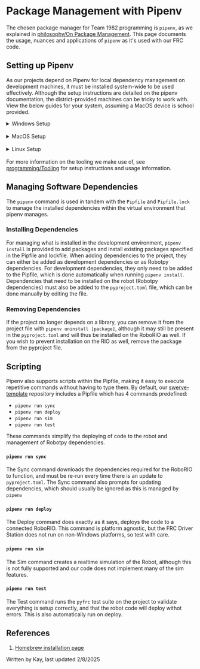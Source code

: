 # Package Management with Pipenv

The chosen package manager for Team 1982 programming is `pipenv`, as we explained in [philosophy/On Package Management](/docs/philosophy/on-package-management). This page documents the usage, nuances and applications of `pipenv` as it's used with our FRC code.

## Setting up Pipenv
As our projects depend on Pipenv for local dependency management on development machines, it must be installed system-wide to be used effectively. Although the setup instructions are detailed on the pipenv documentation, the district-provided machines can be tricky to work with. View the below guides for your system, assuming a MacOS device is school provided.

<details>
  <summary>Windows Setup</summary>
  The Team 1982 programming computers are already properly configured for use with <code>pipenv</code>, but in the event that you want to use a personal device or need to reprovision the programming computers for any reason, the following guide should work.
  <h4>Install Python</h4>
  RobotPy requires a modern version of Python to function, as does pipenv. If you do not already have Python <code>>=3.12</code> installed on your system, you may skip this step. If you need to install Python on your system, first open <a href="https://python.org/downloads">the Python download page</a> and download te most recent version of Python 3.12 and follow through the installation steps. When installing, ensure the following boxes are checked if you reach an 'Optional Features' screen. (If you do not see this, look for an 'Advanced' or 'Customize installation' button.)
  <img src="/docs/images/python-installer-options.png">
  Also ensure that an option for 'Add python.exe to path' is checked as it will make life easier down the line. Beyond this, the installation should be successful and you can move on to installing pipenv itself.
  <h4>Installing Pipenv</h4>
  Although not recommended, we make use of a system-wide installation of pipenv for managing our dependencies, meaning that you must ask pip to break system packages during the install. This sounds more scary than it is, as we will not be using the system pip install anymore. Open a powershell prompt and run 
  <br>
  <code>python -m pip install --break-system-packages pipenv</code>
  <br>
  Which should fully install pipenv system-wide, and make it available from any command prompt (e.g. VSCode, Powershell, Windows Terminal).
  Now that pipenv is installed, you can move on to usage instructions.
</details>
<br>
<details>
  <summary>MacOS Setup</summary>
  Our goal is to make development as accessible as possible for our team's programmers, and as such, allow them to program on their district provided devices from anywhere. The district provided MacBook's are locked down to some extent, so there are some additional steps to take when installing.
  <h4>Installing Homebrew</h4>
  Although not necessary, installing Homebrew vastly improves the user experience of managing software on MacOS. The district provided MacBooks cannot install Homebrew per the traditional method, and must be installed manually. For more information on this, as well as a script to automate this process, see <a href="https://github.com/FloridaMan7588/brewhax">FloridaMan7588/Brewhax (WIP)</a>. On non-managed systems, Homebrew can be installed by running the following in a terminal: 
  <br>
  <code>/bin/bash -c "$(curl -fsSL https://raw.githubusercontent.com/Homebrew/install/HEAD/install.sh)"</code><sup><a href="#references">1^</a></sup>
  <br>
  <br>
  After Homebrew has been installed, you can move on to Installing Python.

  <h4>Installing Python</h4>
  Brew vastly simplifies the installation of Python and Pipenv, which can be done by simply running
  <br>
  <code>brew install python@3.12 pipenv</code>
  <br>
  This installs all of the required dependencies for both Python and Pipenv. Beware that on system's with non-standard Homebrew install locations (e.g. using the script above), this may take a long time as several large packages have to compile. On M1 systems this may only take a few minutes.
</details>
<br>
<details>
  <summary>Linux Setup</summary>
  Although we do not use Linux on our primary machines, you may still want to at home or on one of the slower computers. In the case that you need to install Python or Pipenv, this varies by Distribution, but generally the packages follow the pattern of <code>python3 python3-pipenv</code> or some variation of that. On Ubuntu, for example, you can install both with <code>sudo apt install python pipenv</code>. From here, you can move on to usage instructions.
</details>
<br>
For more information on the tooling we make use of, see <a href="/docs/programming/tools">programming/Tooling</a> for setup instructions and usage information.

## Managing Software Dependencies
The `pipenv` command is used in tandem with the `Pipfile` and `Pipfile.lock` to manage the installed dependencies within the virtual environment that pipenv manages. 

### Installing Dependencies
For managing what is installed in the development environment, `pipenv install` is provided to add packages and install existing packages specified in the Pipfile and lockfile. When adding dependencies to the project, they can either be added as development dependencies or as Robotpy dependencies. For development dependencies, they only need to be added to the Pipfile, which is done automatically when running `pipenv install`. Dependencies that need to be installed on the robot (Robotpy dependencies) must also be added to the `pyproject.toml` file, which can be done manually by editing the file.

### Removing Dependencies
If the project no longer depends on a library, you can remove it from the project file with `pipenv uninstall [package]`, although it may still be present in the `pyproject.toml` and will thus be installed on the RoboRIO as well. If you wish to prevent installation on the RIO as well, remove the package from the pyproject file.

## Scripting
Pipenv also supports scripts within the Pipfile, making it easy to execute repetitive commands without having to type them. By default, our [swerve-template](https://github.com/smnwteam1982/swerve-template) repository includes a Pipfile which has 4 commands predefined:
- `pipenv run sync`
- `pipenv run deploy`
- `pipenv run sim`
- `pipenv run test`

These commands simplify the deploying of code to the robot and management of Robotpy dependencies.

#### `pipenv run sync`
The Sync command downloads the dependencies required for the RoboRIO to function, and must be re-run every time there is an update to `pyproject.toml`. The Sync command also prompts for updating dependencies, which should usually be ignored as this is managed by `pipenv`

#### `pipenv run deploy`
The Deploy command does exactly as it says, deploys the code to a connected RoboRIO. This command is platform agnostic, but the FRC Driver Station does not run on non-Windows platforms, so test with care.

#### `pipenv run sim`
The Sim command creates a realtime simulation of the Robot, although this is not fully supported and our code does not implement many of the sim features.

#### `pipenv run test`
The Test command runs the `pyfrc` test suite on the project to validate everything is setup correctly, and that the robot code will deploy withot errors. This is also automatically run on deploy.



## References
1. [Homebrew installation page](https://brew.sh)

Written by Kay, last updated 2/8/2025
